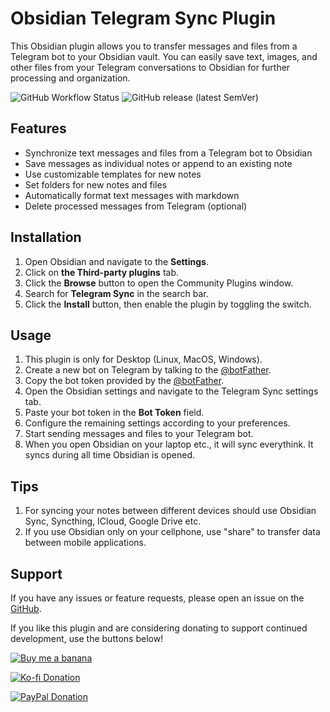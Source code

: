 # Obsidian Telegram Sync Plugin

This Obsidian plugin allows you to transfer messages and files from a Telegram bot to your Obsidian vault. You can easily save text, images, and other files from your Telegram conversations to Obsidian for further processing and organization.

![GitHub Workflow Status](https://img.shields.io/github/actions/workflow/status/soberhacker/obsidian-telegram-sync/release.yml?style=shield) ![GitHub release (latest SemVer)](https://img.shields.io/github/v/release/soberhacker/obsidian-telegram-sync?display_name=tag)

## Features

- Synchronize text messages and files from a Telegram bot to Obsidian
- Save messages as individual notes or append to an existing note
- Use customizable templates for new notes
- Set folders for new notes and files
- Automatically format text messages with markdown
- Delete processed messages from Telegram (optional)

## Installation

1. Open Obsidian and navigate to the **Settings**.
2. Click on **the Third-party plugins** tab.
3. Click the **Browse** button to open the Community Plugins window.
4. Search for **Telegram Sync** in the search bar.
5. Click the **Install** button, then enable the plugin by toggling the switch.

## Usage
1. This plugin is only for Desktop (Linux, MacOS, Windows).
2. Create a new bot on Telegram by talking to the  [@botFather](https://t.me/botfather).
3. Copy the bot token provided by the [@botFather](https://t.me/botfather).
4. Open the Obsidian settings and navigate to the Telegram Sync settings tab.
5. Paste your bot token in the **Bot Token** field.
6. Configure the remaining settings according to your preferences.
7. Start sending messages and files to your Telegram bot. 
8. When you open Obsidian on your laptop etc., it will sync everythink. It syncs during all time Obsidian is opened.

## Tips
1. For syncing your notes between different devices should use Obsidian Sync, Syncthing, ICloud, Google Drive etc. 
2. If you use Obsidian only on your cellphone, use "share" to transfer data between mobile applications.

## Support

If you have any issues or feature requests, please open an issue on the [GitHub](https://github.com/soberhacker/obsidian-telegram-sync).

If you like this plugin and are considering donating to support continued development, use the buttons below!

[![Buy me a banana](https://img.buymeacoffee.com/button-api/?text=Buy%20me%20a%20banana&emoji=🍌&slug=soberhacker&button_colour=5F5F5F&font_colour=ffffff&font_family=Cookie&outline_colour=000000&coffee_colour=FFDD00)](https://www.buymeacoffee.com/soberhacker)

[![Ko-fi Donation](https://ko-fi.com/img/githubbutton_sm.svg)](https://ko-fi.com/soberhacker)

[![PayPal Donation](https://www.paypalobjects.com/webstatic/en_US/i/buttons/PP_logo_h_100x26.png)](https://www.paypal.com/donate/?hosted_button_id=VYSCUZX8MYGCU)
